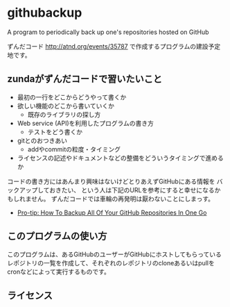githubackup
===========

A program to periodically back up one's repositories hosted on GitHub

ずんだコード http://atnd.org/events/35787
で作成するプログラムの建設予定地です。

zundaがずんだコードで習いたいこと
---------------------------------
* 最初の一行をどこからどうやって書くか
* 欲しい機能のどこから書いていくか
  * 既存のライブラリの探し方
* Web service (API)を利用したプログラムの書き方
  * テストをどう書くか
* gitとのおつきあい
  * addやcommitの粒度・タイミング
* ライセンスの記述やドキュメントなどの整備をどういうタイミングで進めるか

コードの書き方にはあんまり興味はないけどとりあえずGitHubにある情報を
バックアップしておきたい、
という人は下記のURLを参考にすると幸せになるかもしれません。
ずんだコードでは車輪の再発明は厭わないことにしまっす。

* [Pro-tip: How To Backup All Of Your GitHub Repositories In One Go](http://addyosmani.com/blog/backing-up-a-github-account/)

このプログラムの使い方
----------------------
このプログラムは、あるGitHubのユーザーがGitHubにホストしてもらっている
レポジトリの一覧を作成して、それぞれのレポジトリのcloneあるいはpullを
cronなどによって実行するものです。

ライセンス
----------

